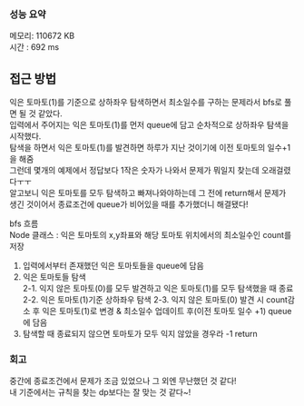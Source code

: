 
### 성능 요약
메모리: 110672 KB	
시간 : 692 ms

## 접근 방법
익은 토마토(1)를 기준으로 상하좌우 탐색하면서 최소일수를 구하는 문제라서 bfs로 풀면 될 것 같았다.<br>
입력에서 주어지는 익은 토마토(1)를 먼저 queue에 담고 순차적으로 상하좌우 탐색을 시작했다.<br>
탐색을 하면서 익은 토마토(1)를 발견하면 하루가 지난 것이기에 이전 토마토의 일수+1을 해줌<br>
그런데 몇개의 예제에서 정답보다 1작은 숫자가 나와서 문제가 뭐일지 찾는데 오래걸렸다ㅜㅜ<br> 
알고보니 익은 토마토를 모두 탐색하고 빠져나와야하는데 그 전에 return해서 문제가 생긴 것이어서 종료조건에 queue가 비어있을 때를 추가했더니 해결됐다!<br>


bfs 흐름<br>
Node 클래스 : 익은 토마토의 x,y좌표와 해당 토마토 위치에서의 최소일수인 count를 저장
1. 입력에서부터 존재했던 익은 토마토들을 queue에 담음
2. 익은 토마토들 탐색<br>
2-1. 익지 않은 토마토(0)를 모두 발견하고 익은 토마토(1)를 모두 탐색했을 때 종료
2-2. 익은 토마토(1)기준 상하좌우 탐색
2-3. 익지 않은 토마토(0) 발견 시 count감소 후 익은 토마토(1)로 변경 & 최소일수 업데이트 후(이전 토마토 일수 +1) queue에 담음
3. 탐색할 때 종료되지 않으면 토마토가 모두 익지 않았을 경우라 -1 return



### 회고
중간에 종료조건에서 문제가 조금 있었으나 그 외엔 무난했던 것 같다!<br>
내 기준에서는 규칙을 찾는 dp보다는 잘 맞는 것 같다~!
